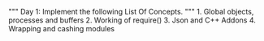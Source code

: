 """
    Day 1:
    Implement the following List Of Concepts.
"""
        1. Global objects, processes and buffers
        2. Working of require() 
        3. Json and C++ Addons
        4. Wrapping and cashing modules